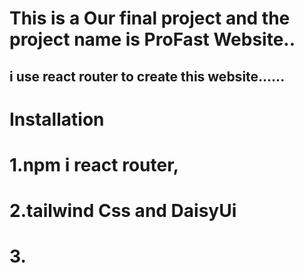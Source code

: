 # This is a Our final project and the project name is ProFast Website..

## i use react router to create this website......

# Installation

# 1.npm i react router,

# 2.tailwind Css and DaisyUi

# 3.

